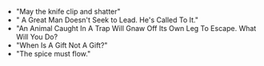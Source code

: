 * "May the knife clip and shatter"
* " A Great Man Doesn't Seek to Lead. He's Called To It."
* "An Animal Caught In A Trap Will Gnaw Off Its Own Leg To Escape. What Will You Do?
* "When Is A Gift Not A Gift?"
* "The spice must flow."
